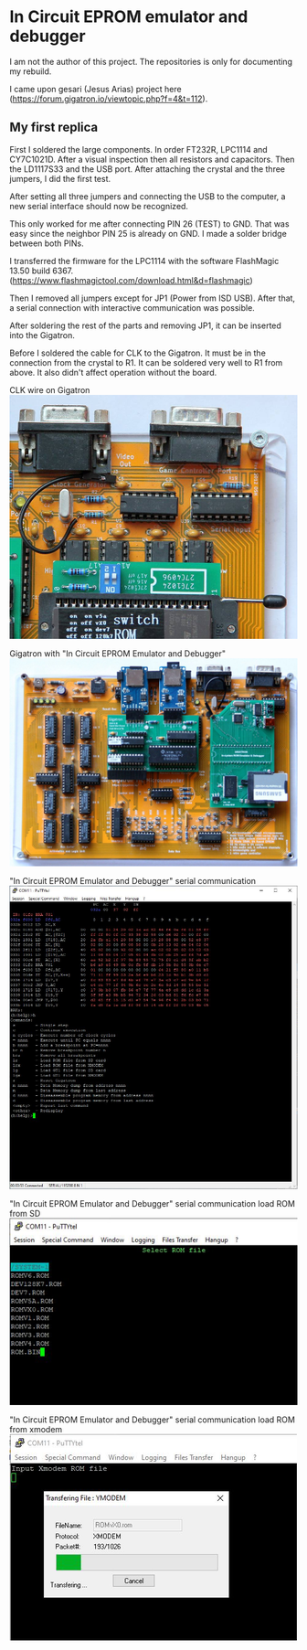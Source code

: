 # In Circuit EPROM emulator and debugger

I am not the author of this project. The repositories is only for documenting my rebuild.

I came upon gesari (Jesus Arias) project here (https://forum.gigatron.io/viewtopic.php?f=4&t=112).

## My first replica

First I soldered the large components. In order FT232R, LPC1114 and CY7C1021D. After a visual inspection then all resistors and capacitors. Then the LD1117S33 and the USB port.
After attaching the crystal and the three jumpers, I did the first test.

After setting all three jumpers and connecting the USB to the computer, a new serial interface should now be recognized.

This only worked for me after connecting PIN 26 (TEST) to GND. That was easy since the neighbor PIN 25 is already on GND. I made a solder bridge between both PINs.

I transferred the firmware for the LPC1114 with the software FlashMagic 13.50 build 6367. (https://www.flashmagictool.com/download.html&d=flashmagic)

Then I removed all jumpers except for JP1 (Power from ISD USB). After that, a serial connection with interactive communication was possible.

After soldering the rest of the parts and removing JP1, it can be inserted into the Gigatron.

Before I soldered the cable for CLK to the Gigatron. It must be in the connection from the crystal to R1. It can be soldered very well to R1 from above. It also didn't affect operation without the board.

CLK wire on Gigatron
![CLK wire](picture/gigatron-romemulator-wire.jpg)

Gigatron with "In Circuit EPROM Emulator and Debugger"
![Gigatron with EPROM emulator and debugger](picture/gigatron-with-rom-emulator.jpg)

"In Circuit EPROM Emulator and Debugger" serial communication
![serial communication](picture/rom-emulator-serial.jpg)

"In Circuit EPROM Emulator and Debugger" serial communication load ROM from SD
![serial communication sd card](picture/rom-emulator-serial-load-rom-from-sd.jpg)

"In Circuit EPROM Emulator and Debugger" serial communication load ROM from xmodem
![serial communication xmodem](picture/rom-emulator-serial-load-rom-from-xmodem.jpg)